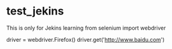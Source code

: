 # test_jekins
This is only for Jekins learning
from selenium import webdriver

driver = webdriver.Firefox()
driver.get('http://www.baidu.com')
